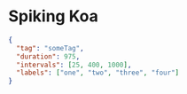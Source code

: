 # Spiking Koa

```json
{
  "tag": "someTag",
  "duration": 975,
  "intervals": [25, 400, 1000],
  "labels": ["one", "two", "three", "four"]
}
```
